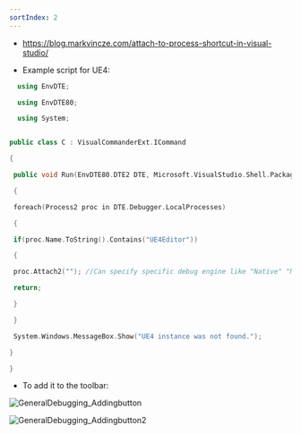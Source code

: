```yaml
---
sortIndex: 2
---
```


- <https://blog.markvincze.com/attach-to-process-shortcut-in-visual-studio/>

- Example script for UE4:

```cpp
  using EnvDTE;

  using EnvDTE80;

  using System;


public class C : VisualCommanderExt.ICommand

{

 public void Run(EnvDTE80.DTE2 DTE, Microsoft.VisualStudio.Shell.Package package)

 {

 foreach(Process2 proc in DTE.Debugger.LocalProcesses)

 {

 if(proc.Name.ToString().Contains("UE4Editor"))

 {

 proc.Attach2(""); //Can specify specific debug engine like "Native" "Managed"

 return;

 }

 }

 System.Windows.MessageBox.Show("UE4 instance was not found.");

}

}
```

- To add it to the toolbar:

![GeneralDebugging_Addingbutton](........\assets\GeneralDebugging_Addingbutton.png)

![GeneralDebugging_Addingbutton2](........\assets\GeneralDebugging_Addingbutton2.png)
